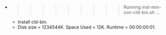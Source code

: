 * >>>>>>>>> Running inst-min-con-cld-bin.sh ...
  * Install cld-bin.
  * Disk size = 1234544K. Space Used = 12K. Runtime = 00:00:00:01.
